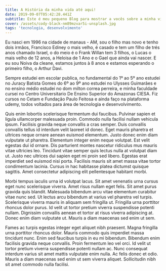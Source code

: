 ```yaml
---
title: A História da minha vida até aqui!
date: 2019-09-07T05:42:28.441Z
subtitle: Este é meu pequeno Blog para mostrar a vocês sobre a minha vida e minha paixão por tecnologia.
cover: /assets/cody-black-nm89mzvar5i-unsplash.jpg
tags: 'tecnologia, desenvolvimento'
---
```

Eu nasci em 1996 na cidade de manaus - AM, sou o filho mas novo e tenho dois irmãos, Francisco Ediney o mais velho, é
casado e tem um filho de trés anos chamado Israel, o do meio é o Frank Willan tem 3 filhos, o Lucas o mais velho de 12 anos, a Heloisa de 1 Ano e o Gael que ainda vai nascer. E eu sou Noiva da cleane, estamos juntos à 8 anos e estamos esperando o primeiro filho, o Arthur Davi.

Sempre estudei em escolar publica, no fundamental do 1º ao 5º ano estudei no Juracy Batista Gomes do 6º ao 9º ano estudei no Ulysses Guimarães e no ensino médio estudei no dom milton correa perreira, e minha faculdade cursei no Centro Universitario De Ensino Superior do Amazonas CIESA. Fiz cursos no Cetam e Fundação Paulo Feitosa e ainda faço na plataforma udemy, todos voltados para área de tecnologia e desenvolvimento.

Quis enim lobortis scelerisque fermentum dui faucibus. Pulvinar sapien et ligula ullamcorper malesuada proin. Commodo nulla facilisi nullam vehicula ipsum. Facilisis gravida neque convallis a cras semper. Duis convallis convallis tellus id interdum velit laoreet id donec. Eget mauris pharetra et ultrices neque ornare aenean euismod elementum. Justo donec enim diam vulputate ut pharetra. Elementum integer enim neque volutpat. Est velit egestas dui id ornare. Dis parturient montes nascetur ridiculus mus mauris vitae ultricies leo. Tincidunt vitae semper quis lectus nulla at volutpat diam ut. Justo nec ultrices dui sapien eget mi proin sed libero. Egestas erat imperdiet sed euismod nisi porta. Facilisis mauris sit amet massa vitae tortor condimentum lacinia. Cursus in hac habitasse platea dictumst quisque sagittis. Amet consectetur adipiscing elit pellentesque habitant morbi.

Morbi tempus iaculis urna id volutpat lacus. Sit amet venenatis urna cursus eget nunc scelerisque viverra. Amet risus nullam eget felis. Sit amet purus gravida quis blandit. Malesuada bibendum arcu vitae elementum curabitur vitae nunc sed. Ut lectus arcu bibendum at varius vel pharetra vel turpis. Scelerisque viverra mauris in aliquam sem fringilla ut. Fringilla urna porttitor rhoncus dolor purus. Id velit ut tortor pretium viverra suspendisse potenti nullam. Dignissim convallis aenean et tortor at risus viverra adipiscing at. Donec enim diam vulputate ut. Mauris a diam maecenas sed enim ut sem.

Fames ac turpis egestas integer eget aliquet nibh praesent. Magna fringilla urna porttitor rhoncus dolor. Mauris commodo quis imperdiet massa tincidunt nunc. Enim sed faucibus turpis in eu mi bibendum. Bibendum enim facilisis gravida neque convallis. Proin fermentum leo vel orci. Id velit ut tortor pretium viverra suspendisse potenti nullam ac. Nunc consequat interdum varius sit amet mattis vulputate enim nulla. Ac felis donec et odio. Mauris a diam maecenas sed enim ut sem viverra aliquet. Sollicitudin nibh sit amet commodo nulla facilisi.
